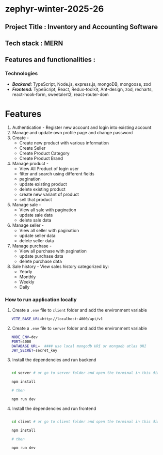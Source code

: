 # zephyr-winter-2025-26

## Project Title : Inventory and Accounting Software

## Tech stack : MERN

## Features and functionalities :

### Technologies

- **_Backend:_** TypeScript, Node.js, express.js, mongoDB, mongoose, zod
- **_Frontend:_** TypeScript, React, Redux-toolkit, Ant-design, zod, recharts, react-hook-form, sweetalert2, react-router-dom

# Features

1. Authentication - Register new account and login into existing account
2. Manage and update own profile page and change password
3. Create -
   - Create new product with various information
   - Create Seller
   - Create Product Category
   - Create Product Brand
4. Manage product -
   - View All Product of login user
   - filter and search using different fields
   - pagination
   - update existing product
   - delete existing product
   - create new variant of product
   - sell that product
5. Manage sale -
   - View all sale with pagination
   - update sale data
   - delete sale data
6. Manage seller -
   - View all seller with pagination
   - update seller data
   - delete seller data
7. Manage purchase -
   - View all purchase with pagination
   - update purchase data
   - delete purchase data
8. Sale history - View sales history categorized by:
   - Yearly
   - Monthly
   - Weekly
   - Daily

### How to run application locally

1. Create a `.env` file to `client` folder and add the environment variable

```bash
   VITE_BASE_URL=http://localhost:4000/api/v1
```

2. Create a `.env` file to `server` folder and add the environment variable

```bash
   NODE_ENV=dev
   PORT=4000
   DATABASE_URL=  #### use local mongodb URI or mongodb atlas URI
   JWT_SECRET=secret_key
```

3. Install the dependencies and run backend

```bash

   cd server # or go to server folder and open the terminal in this directory

   npm install

   # then

   npm run dev

```

4. Install the dependencies and run frontend

```bash

   cd client # or go to client folder and open the terminal in this directory

   npm install

   # then

   npm run dev

```
